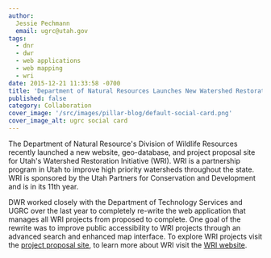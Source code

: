 ```yaml
---
author:
  Jessie Pechmann
  email: ugrc@utah.gov
tags:
  - dnr
  - dwr
  - web applications
  - web mapping
  - wri
date: 2015-12-21 11:33:58 -0700
title: 'Department of Natural Resources Launches New Watershed Restoration Initiative Website '
published: false
category: Collaboration
cover_image: '/src/images/pillar-blog/default-social-card.png'
cover_image_alt: ugrc social card
---
```


<p>The Department of Natural Resource's Division of Wildlife Resources recently launched a new website, geo-database, and project proposal site for Utah's Watershed Restoration Initiative (WRI). WRI is a partnership program in Utah to improve high priority watersheds throughout the state. WRI is sponsored by the Utah Partners for Conservation and Development and is in its 11th year.  </p>
<p>DWR worked closely with the Department of Technology Services and UGRC over the last year to completely re-write the web application that manages all WRI projects from proposed to complete. One goal of the rewrite was to improve public accessibility to WRI projects through an advanced search and enhanced map interface. To explore WRI projects visit the <a href="https://wri.utah.gov/wri/">project proposal site</a>, to learn more about WRI visit the <a href="https://watershed.utah.gov/">WRI website</a>.     </p>
